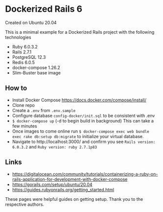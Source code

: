 # Dockerized Rails 6

Created on Ubuntu 20.04

This is a minimal example for a Dockerized Rails project with the following technologies
* Ruby 6.0.3.2
* Rails 2.7.1
* PostgreSQL 12.3
* Redis 6.0.5
* docker-compose 1.26.2
* Slim-Buster base image

## How to
* Install Docker Compose https://docs.docker.com/compose/install/
* Clone repo
* Create a `.env` from `.env.sample`
* Configure database `config-docker/init.sql` to be consistent with .env
* `$ docker-compose up` (-d to begin build in background) This can take a few minutes
* Once images to come online run `$ docker-compose exec web bundle exec rake db:setup db:migrate` to initialize your virtual database.
* Navigate to http://localhost:3000/ and confirm you see `Rails version: 6.0.3.2` and `Ruby version: ruby 2.7.1p83`

## Links
* https://digitalocean.com/community/tutorials/containerizing-a-ruby-on-rails-application-for-development-with-docker-compose
* https://gorails.com/setup/ubuntu/20.04
* https://guides.rubyonrails.org/getting_started.html

These pages were helpful guides on getting setup. Thank you to the respective authors.
